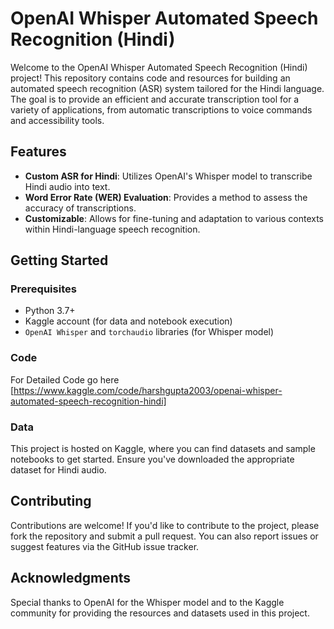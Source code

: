 # OpenAI Whisper Automated Speech Recognition (Hindi)

Welcome to the OpenAI Whisper Automated Speech Recognition (Hindi) project! This repository contains code and resources for building an automated speech recognition (ASR) system tailored for the Hindi language. The goal is to provide an efficient and accurate transcription tool for a variety of applications, from automatic transcriptions to voice commands and accessibility tools.

## Features

- **Custom ASR for Hindi**: Utilizes OpenAI's Whisper model to transcribe Hindi audio into text.
- **Word Error Rate (WER) Evaluation**: Provides a method to assess the accuracy of transcriptions.
- **Customizable**: Allows for fine-tuning and adaptation to various contexts within Hindi-language speech recognition.

## Getting Started

### Prerequisites
- Python 3.7+
- Kaggle account (for data and notebook execution)
- `OpenAI Whisper` and `torchaudio` libraries (for Whisper model)

### Code
For Detailed Code go here [https://www.kaggle.com/code/harshgupta2003/openai-whisper-automated-speech-recognition-hindi]

### Data
This project is hosted on Kaggle, where you can find datasets and sample notebooks to get started. Ensure you've downloaded the appropriate dataset for Hindi audio.

## Contributing
Contributions are welcome! If you'd like to contribute to the project, please fork the repository and submit a pull request. You can also report issues or suggest features via the GitHub issue tracker.

## Acknowledgments
Special thanks to OpenAI for the Whisper model and to the Kaggle community for providing the resources and datasets used in this project.
